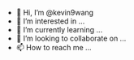 - 👋 Hi, I’m @kevin9wang
- 👀 I’m interested in ...
- 🌱 I’m currently learning ...
- 💞️ I’m looking to collaborate on ...
- 📫 How to reach me ...

<!---
kevin9wang/kevin9wang is a ✨ special ✨ repository because its `README.md` (this file) appears on your GitHub profile.
You can click the Preview link to take a look at your changes.
--->

